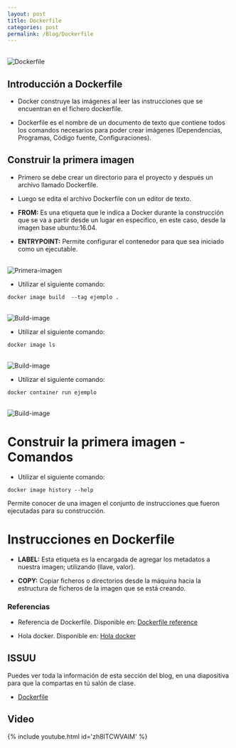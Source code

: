 ```yaml
---
layout: post
title: Dockerfile
categories: post
permalink: /Blog/Dockerfile
---
```

<br>
<img class="img-center" src="{{ site.baseurl }}/images/dockerfile/dockerfile.png" title="Dockerfile" name="Dockerfile"/>
<br>

## Introducción a Dockerfile

* Docker construye las imágenes al leer las instrucciones que se encuentran en el fichero dockerfile.

* Dockerfile es el nombre de un documento de texto que contiene todos los comandos necesarios para poder crear imágenes (Dependencias, Programas, Código fuente, Configuraciones).

## Construir la primera imagen

* Primero se debe crear un directorio para el proyecto y después un archivo llamado Dockerfile.

* Luego se edita el archivo Dockerfile con un editor de texto.

* **FROM:** Es una etiqueta que le indica a Docker durante la construcción que se va a partir desde un lugar en especifico, en este caso, desde la imagen base ubuntu:16.04.

* **ENTRYPOINT:** Permite configurar el contenedor para que sea iniciado como un ejecutable.

<br>
<img class="img-center" src="{{ site.baseurl }}/images/dockerfile/primera-imagen.png" title="Primera-imagen" name="Primera-imagen"/>
<br>

* Utilizar el siguiente comando:

```
docker image build  --tag ejemplo .
```
<br>
<img class="img-center" src="{{ site.baseurl }}/images/dockerfile/build-image.png" title="Build-image" name="Build-image"/>
<br>

* Utilizar el siguiente comando:

```
docker image ls
```

<br>
<img class="img-center" src="{{ site.baseurl }}/images/dockerfile/image-ls.png" title="Build-image" name="Build-image"/>
<br>

* Utilizar el siguiente comando:

```
docker container run ejemplo
```

<br>
<img class="img-center" src="{{ site.baseurl }}/images/dockerfile/run-ejemplo.png" title="Build-image" name="Build-image"/>
<br>

# Construir la primera imagen - Comandos

* Utilizar el siguiente comando:

```
docker image history --help
```

Permite conocer de una imagen el conjunto de instrucciones que fueron ejecutadas para su construcción.

# Instrucciones en Dockerfile

* **LABEL:** Esta etiqueta es la encargada de agregar los metadatos a nuestra imagen; utilizando (llave, valor).

* **COPY:** Copiar ficheros o directorios desde la máquina hacia la estructura de ficheros de la imagen que se está creando.

### Referencias

* Referencia de Dockerfile. Disponible en: [Dockerfile reference](https://docs.docker.com/engine/reference/builder/)

* Hola docker. Disponible en: [Hola docker](https://lemoncode.net/lemoncode-blog/2019/11/5/hola-docker)

## ISSUU

Puedes ver toda la información de esta sección del blog, en una diapositiva para que la compartas en tú salón de clase.

* [Dockerfile](https://issuu.com/johanse/docs/seccion-5-dockerfile.pptx)

## Video

{% include youtube.html id='zh8ITCWVAIM' %}
